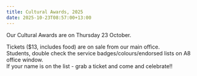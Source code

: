 ```yaml
---
title: Cultural Awards, 2025
date: 2025-10-23T08:57:00+13:00
---
```

Our Cultural Awards are on Thursday 23 October.  

Tickets ($13, includes food) are on sale from our main office.  
Students, double check the service badges/colours/endorsed lists on A8 office window.  
If your name is on the list - grab a ticket and come and celebrate!!
